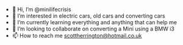 - 👋 Hi, I’m @minilifecrisis
- 👀 I’m interested in electric cars, old cars and converting cars
- 🌱 I’m currently learning everything and anything that can help me
- 💞️ I’m looking to collaborate on converting a Mini using a BMW i3
- 📫 How to reach me scottherrington@hotmail.co.uk

<!---
minilifecrisis/minilifecrisis is a ✨ special ✨ repository because its `README.md` (this file) appears on your GitHub profile.
You can click the Preview link to take a look at your changes.
--->
